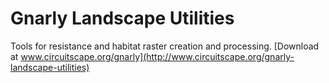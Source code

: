 Gnarly Landscape Utilities
==========================

Tools for resistance and habitat raster creation and processing. 
[Download at www.circuitscape.org/gnarly](http://www.circuitscape.org/gnarly-landscape-utilities)

